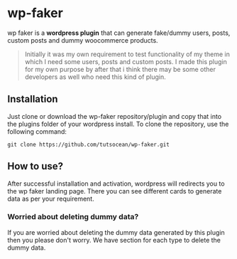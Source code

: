 # wp-faker

wp faker is a **wordpress plugin** that can generate fake/dummy users, posts, custom posts and dummy woocommerce products. 

> Initially it was my own requirement to test functionality of my theme
> in which I need some users, posts and custom posts. I made this plugin
> for my own purpose by after that i think there may be some other
> developers as well who need this kind of plugin.

## Installation

Just clone or download the wp-faker repository/plugin and copy that into the plugins folder of your wordpress install. To clone the repository, use the following command:
```
git clone https://github.com/tutsocean/wp-faker.git
```

## How to use?

After successful installation and activation, wordpress will redirects you to the wp faker landing page. There you can see different cards to generate data as per your requirement.

### Worried about deleting dummy data?

If you are worried about deleting the dummy data generated by this plugin then you please don't worry. We have section for each type to delete the dummy data.

